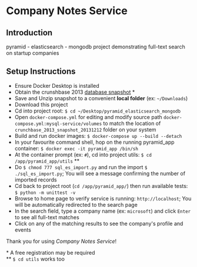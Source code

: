 # Company Notes Service

## Introduction 
pyramid - elasticsearch - mongodb project demonstrating full-text search on startup companies

## Setup Instructions
* Ensure Docker Desktop is installed
* Obtain the crunshbase 2013 [database snapshot] \*
* Save and Unzip snapshot to a convenient **local folder** (ex: `~/Downloads`)
* Download this project
* Cd into project root: `$ cd ~/Desktop/pyramid_elasticsearch_mongodb`
* Open `docker-compose.yml` for editing and modify source path `docker-compose.yml:mysql-service/volumes` to match the location of `crunchbase_2013_snapshot_20131212` folder on your system
* Build and run docker images: `$ docker-compose up --build --detach`
* In your favourite command shell, hop on the running pyramid_app container: `$ docker exec -it pyramid_app /bin/sh`
* At the container prompt (ex: `#`), cd into project utils: `$ cd /app/pyramid_app/utils` \**
* Do `$ chmod 777 sql_es_import.py` and run the import `$ ./sql_es_import.py`; You will see a message confirming the number of imported records
* Cd back to project root (`cd /app/pyramid_app/`) then run available tests: `$ python -m unittest -v`
* Browse to home page to verify service is running: `http://localhost`; You will be automatically redirected to the search page
* In the search field, type a company name (ex: `microsoft`) and click `Enter` to see all full-text matches
* Click on any of the matching results to see the company's profile and events

Thank you for using *Company Notes Service*!

\* A free registration may be required <br>
\** `$ cd utils` works too <br>

[database snapshot]: https://data.crunchbase.com/docs/getting-started?utm_campaign=none&utm_source=none&utm_medium=email&utm_content=data_accept_basic
